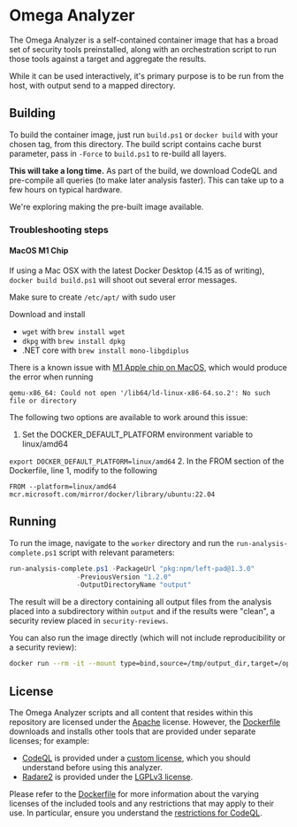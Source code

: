 # Omega Analyzer

The Omega Analyzer is a self-contained container image that has a broad set of security tools
preinstalled, along with an orchestration script to run those tools against a target and
aggregate the results.

While it can be used interactively, it's primary purpose is to be run from the host, with
output send to a mapped directory.

## Building

To build the container image, just run `build.ps1` or `docker build` with your
chosen tag, from this directory. The build script contains cache burst parameter,
pass in `-Force` to `build.ps1` to re-build all layers.

**This will take a long time.** As part of the build, we download CodeQL and pre-compile
all queries (to make later analysis faster). This can take up to a few hours on typical
hardware.

We're exploring making the pre-built image available.

### Troubleshooting steps

#### MacOS M1 Chip
If using a Mac OSX with the latest Docker Desktop (4.15 as of writing), `docker build build.ps1` will shoot out several error messages.

Make sure to create `/etc/apt/` with sudo user

Download and install
* `wget` with `brew install wget`
* `dkpg` with `brew install dpkg`
* .NET core with `brew install mono-libgdiplus`

There is a known issue with [M1 Apple chip on MacOS](https://stackoverflow.com/questions/71040681/qemu-x86-64-could-not-open-lib64-ld-linux-x86-64-so-2-no-such-file-or-direc), which would produce the error when running

```qemu-x86_64: Could not open '/lib64/ld-linux-x86-64.so.2': No such file or directory```

The following two options are available to work around this issue:
1. Set the DOCKER_DEFAULT_PLATFORM environment variable to linux/amd64

`export DOCKER_DEFAULT_PLATFORM=linux/amd64`
2. In the FROM section of the Dockerfile, line 1, modify to the following

`FROM --platform=linux/amd64 mcr.microsoft.com/mirror/docker/library/ubuntu:22.04`

## Running

To run the image, navigate to the `worker` directory and run the `run-analysis-complete.ps1`
script with relevant parameters:

```powershell
run-analysis-complete.ps1 -PackageUrl "pkg:npm/left-pad@1.3.0"
                 -PreviousVersion "1.2.0"
                 -OutputDirectoryName "output"
```

The result will be a directory containing all output files from the analysis placed into
a subdirectory within `output` and if the results were "clean", a security review placed
in `security-reviews`.

You can also run the image directly (which will not include reproducibility or a security review):

```sh
docker run --rm -it --mount type=bind,source=/tmp/output_dir,target=/opt/export openssf/omega-toolshed:latest pkg:npm/left-pad@1.3.0 1.2.0
```

## License

The Omega Analyzer scripts and all content that resides within this repository are licensed
under the [Apache](../../LICENSE) license. However, the [Dockerfile](Dockerfile) downloads
and installs other tools that are provided under separate licenses; for example:

* [CodeQL](https://codeql.github.com/) is provided under a 
  [custom license](https://github.com/github/codeql-cli-binaries/blob/main/LICENSE.md), which
  you should understand before using this analyzer.
* [Radare2](https://rada.re/) is provided under the
  [LGPLv3 license](https://rada.re/r/license.html).

Please refer to the [Dockerfile](Dockerfile) for more information about the varying licenses
of the included tools and any restrictions that may apply to their use. In particular, ensure
you understand the
[restrictions for CodeQL](https://github.com/github/codeql-cli-binaries/blob/main/LICENSE.md).
